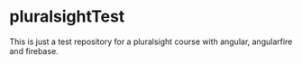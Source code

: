 # pluralsightTest

This is just a test repository for a pluralsight course with angular, angularfire and firebase. 
